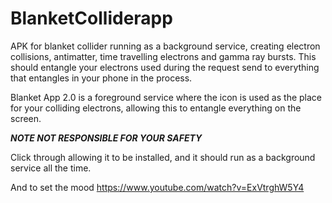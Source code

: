 # BlanketColliderapp
APK for blanket collider running as a background service, creating electron collisions, antimatter, time travelling electrons and gamma ray bursts. This should entangle your electrons used during the request send to everything that entangles in your phone in the process. 

Blanket App 2.0 is a foreground service where the icon is used as the place for your colliding electrons, allowing this to entangle everything on the screen.

***NOTE NOT RESPONSIBLE FOR YOUR SAFETY***

Click through allowing it to be installed, and it should run as a background service all the time.

And to set the mood https://www.youtube.com/watch?v=ExVtrghW5Y4
